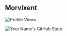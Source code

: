 ## Morvixent

![Profile Views](https://komarev.com/ghpvc/?username=Morvixent)

![Your Name's GitHub Stats](https://github-readme-stats.vercel.app/api?username=Morvixent&show_icons=true&hide_title=true&count_private=true&theme=blue-dark)
